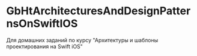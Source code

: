 # GbHtArchitecturesAndDesignPatternsOnSwiftIOS
Для домашних заданий по курсу "Архитектуры и шаблоны проектирования на Swift iOS"
